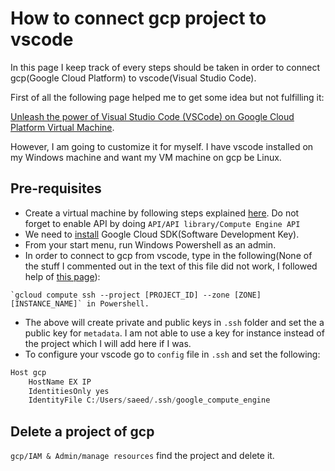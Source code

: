 # How to connect gcp project to vscode
In this page I keep track of every steps should be taken in order to connect gcp(Google Cloud Platform) to vscode(Visual Studio Code).

First of all the following page helped me to get some idea but not fulfilling it:

[Unleash the power of Visual Studio Code (VSCode) on Google Cloud Platform Virtual Machine](https://towardsdatascience.com/unleash-the-power-of-visual-studio-code-vscode-on-google-cloud-platform-virtual-machine-f75f78f49aee).

However, I am going to customize it for myself. I have vscode installed on my Windows machine and want my VM machine on gcp be Linux.


## Pre-requisites
- Create a virtual machine by following steps explained [here](https://cloud.google.com/compute/docs/quickstart-linux). Do not forget to enable API by doing `API/API library/Compute Engine API`
- We need to [install](https://cloud.google.com/sdk/install) Google Cloud SDK(Software Development Key).
- From your start menu, run Windows Powershell as an admin.
- In order to connect to gcp from vscode, type in the following(None of the stuff I commented out in the text of this file did not work, I followed help of [this page](https://github.com/jonathanmiller2/picturepost-1/wiki/How-to-SSH-into-GCP-VM-from-VSCode-running-on-a-Windows-machine)):
```
`gcloud compute ssh --project [PROJECT_ID] --zone [ZONE] [INSTANCE_NAME]` in Powershell.
```
- The above will create private and public keys in `.ssh` folder and set the a public key for `metadata`. I am not able to use a key for instance instead of the project which I will add here if I was.  
- To configure your vscode go to `config` file in `.ssh` and set the following:
```python
Host gcp
    HostName EX IP
    IdentitiesOnly yes
    IdentityFile C:/Users/saeed/.ssh/google_compute_engine
```

## Delete a project of gcp
`gcp/IAM & Admin/manage resources` find the project and delete it.

<!---
- Create a new [SSH key](https://cloud.google.com/compute/docs/instances/adding-removing-ssh-keys#createsshkeys).
- Run PuTTYgen and generate a key and save them wherever you want 

I saved them but I am not seeing the public key with extension of `.pub` instead I opend the Powershell and used 

`ssh-keygen -t rsa -f [KEY_FILENAME] -C [USERNAME]` where I chose the name of the key and user name was `admin` which I had used for PuTTYgen so `ssh-keygen -t rsa -f trade -C admin`. Then keys were generated in the address where Powershell was in it. However, I relocate them to `c:\users\saeed\.ssh`. **Make sure you restart your laptop, because key is not working if you do not restart your windows machine**

- Add SSH key just to an instance not entire project following [this link](https://cloud.google.com/compute/docs/instances/adding-removing-ssh-keys#instance-only). Follow the instruction and then open the public key with Notepad and paste it where your instructed to do so.

None of the above worked so I used the following.

Run in Windows:
gcloud compute ssh --project [PROJECT_ID] --zone [ZONE] [INSTANCE_NAME]

This should generate a private key on your machine in the ~/.ssh/ directory.

- Open vscode. Since I have already installed remote-ssh I do not need to install this extension. Press 'Ctrl+Shift+p' and type in `add a new SSH`, in the prompted window type in `ssh -i C:\\Users\\saeed\\trade admin@[External IP]` where `External IP` can be found from virtual machine instance on gcp. **However**, this will just add a new SSH key, if go to `c:\users\saeed\conig` you should change it as follows.

Then it will added but  

 --->
